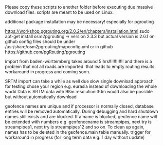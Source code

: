 Please copy these scripts to another folder before executing due massive download files.
scripts are meant to be used on Linux.

additional package installation may be necessary!
especially for pgrouting

https://workshop.pgrouting.org/2.0.2/en/chapters/installation.html
sudo apt-get install osm2pgrouting  -> version 2.3.3 but  actual version is 2.6.1 on github
config files should be under /usr/share/osm2pgrouting/mapconfig.xml or in github
https://github.com/pgRouting/pgrouting

import from baden-württemberg takes around 5 hrs!!!!!!!!!!!!
and there is a problem that not all roads are imported. that leads to empty routing results.
workaround in progress and coming soon.

SRTM import can take a while as well due slow single download approach
for testing chose your region e.g. eurasia instead of downloading the whole world
Data is SRTM data with 9ßm resolution
30m would also be possible but without automatically download


geofence names are unique and if processor is normally closed, database entries will be removed automatically.
During debugging and hard shutdown names still exists and are blocked. 
If a name is blocked, geofence name will be extended with numbers 
e.g. geofencename is streampipes, next try is streampipes1, next try is streampipes12 and so on.
To clean up again, names has to be deleted in the geofence.main table manually.
trigger for workaround in progress (for long term data e.g. 1 day without update)

